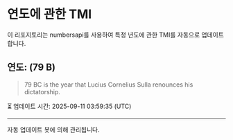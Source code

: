 
# 연도에 관한 TMI

이 리포지토리는 numbersapi를 사용하여 특정 년도에 관한 TMI를 자동으로 업데이트합니다.

## 연도: (79 B)
> 79 BC is the year that Lucius Cornelius Sulla renounces his dictatorship.

⏳ 업데이트 시간: 2025-09-11 03:59:35 (UTC)

---
자동 업데이트 봇에 의해 관리됩니다.
